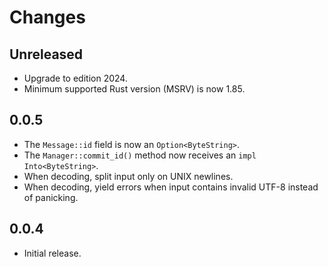 # Changes

## Unreleased

- Upgrade to edition 2024.
- Minimum supported Rust version (MSRV) is now 1.85.

## 0.0.5

- The `Message::id` field is now an `Option<ByteString>`.
- The `Manager::commit_id()` method now receives an `impl Into<ByteString>`.
- When decoding, split input only on UNIX newlines.
- When decoding, yield errors when input contains invalid UTF-8 instead of panicking.

## 0.0.4

- Initial release.
